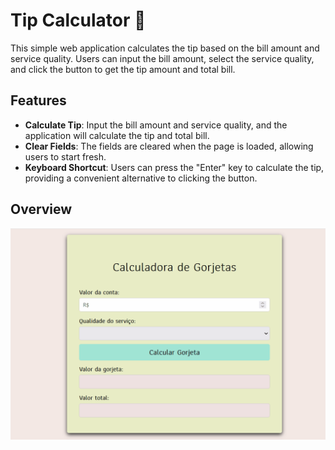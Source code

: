 # Tip Calculator 💸
<p>This simple web application calculates the tip based on the bill amount and service quality. Users can input the bill amount, select the service quality, and click the button to get the tip amount and total bill.
</p>

## Features
- **Calculate Tip**: Input the bill amount and service quality, and the application will calculate the tip and total bill.
- **Clear Fields**: The fields are cleared when the page is loaded, allowing users to start fresh.
- **Keyboard Shortcut**: Users can press the "Enter" key to calculate the tip, providing a convenient alternative to clicking the button.

## Overview 

![Alt Text](/img/overview.gif)
